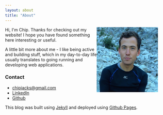 ```yaml
---
layout: about
title: "About"
---
```


<img src="/images/profile_pic.png" width="40%" align="right"/>
Hi, I'm Chip. Thanks for checking out my website! I hope you have found
something here interesting or useful.

A little bit more about me - I like being active and building
stuff, which in my day-to-day life usually translates to going running and
developing web applications.


### Contact

* <a href="mailto:chipjacks@gmail.com">chipjacks@gmail.com</a>
* <a href="http://www.linkedin.com/pub/chip-jackson/66/967/675/">LinkedIn</a>
* <a href="https://github.com/chipjacks">Github</a>

This blog was built using <a href="http://jekyllrb.com/">Jekyll</a> and
deployed using <a href="http://pages.github.com/">Github Pages</a>.


